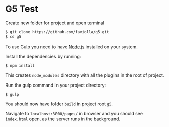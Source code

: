 # G5 Test

Create new folder for project and open terminal

```bash
$ git clone https://github.com/faviolla/g5.git
$ cd g5
```

To use Gulp you need to have [Node.js](http://nodejs.org/) installed on your system.

Install the dependencies by running:

```bash
$ npm install
```

This creates `node_modules` directory with all the plugins in the root of project.

Run the gulp command in your project directory:

```bash
$ gulp
```

You should now have folder `build` in project root `g5`.

Navigate to `localhost:3000/pages/` in browser and you should see `index.html` open, as the server runs in the background.
